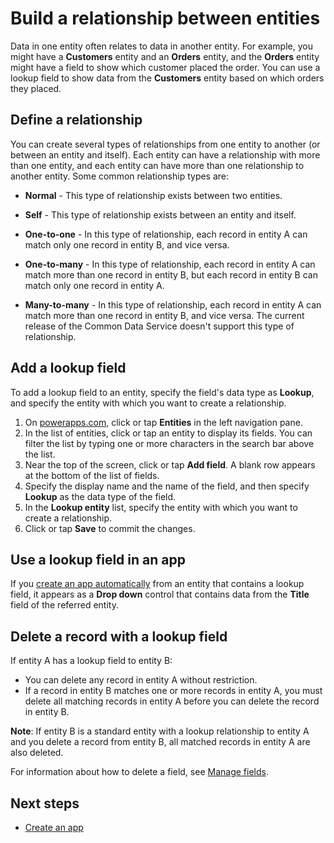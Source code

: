 <properties
	pageTitle="Entity relationships via lookup field | Microsoft PowerApps"
	description="Build a relationship between entities by using a lookup field."
	services="powerapps"
	documentationCenter="na"
	authors="robinarh"
	manager="robinr"
	editor=""
	tags=""/>

<tags
   ms.service="powerapps"
   ms.devlang="na"
   ms.topic="article"
   ms.tgt_pltfrm="na"
   ms.workload="na"
   ms.date="10/18/2016"
   ms.author="robinr"/>

# Build a relationship between entities
Data in one entity often relates to data in another entity. For example, you might have a **Customers** entity and an **Orders** entity, and the **Orders** entity might have a field to show which customer placed the order. You can use a lookup field to show data from the **Customers** entity based on which orders they placed.

## Define a relationship ##
You can create several types of relationships from one entity to another (or between an entity and itself). Each entity can have a relationship with more than one entity, and each entity can have more than one relationship to another entity. Some common relationship types are:

- **Normal** - This type of relationship exists between two entities.

- **Self** - This type of relationship exists between an entity and itself.

- **One-to-one** - In this type of relationship, each record in entity A can match only one record in entity B, and vice versa.

- **One-to-many** - In this type of relationship, each record in entity A can match more than one record in entity B, but each record in entity B can match only one record in entity A.

- **Many-to-many** - In this type of relationship, each record in entity A can match more than one record in entity B, and vice versa. The current release of the Common Data Service doesn't support this type of relationship.

## Add a lookup field
To add a lookup field to an entity, specify the field's data type as **Lookup**, and specify the entity with which you want to create a relationship.

1. On [powerapps.com](https://web.powerapps.com), click or tap **Entities** in the left navigation pane.
1. In the list of entities, click or tap an entity to display its fields. You can filter the list by typing one or more characters in the search bar above the list.
1. Near the top of the screen, click or tap **Add field**. A blank row appears at the bottom of the list of fields.
1. Specify the display name and the name of the field, and then specify **Lookup** as the data type of the field.
1. In the **Lookup entity** list, specify the entity with which you want to create a relationship.
1. Click or tap **Save** to commit the changes.

## Use a lookup field in an app
If you [create an app automatically](data-platform-create-app.md) from an entity that contains a lookup field, it appears as a **Drop down** control that contains data from the **Title** field of the referred entity.

## Delete a record with a lookup field
If entity A has a lookup field to entity B:

- You can delete any record in entity A without restriction.
- If a record in entity B matches one or more records in entity A, you must delete all matching records in entity A before you can delete the record in entity B.

**Note**: If entity B is a standard entity with a lookup relationship to entity A and you delete a record from entity B, all matched records in entity A are also deleted.

For information about how to delete a field, see [Manage fields](data-platform-manage-fields.md).

## Next steps ##
- [Create an app](data-platform-create-app.md)
